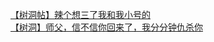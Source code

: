 [【树洞帖】辣个想三了我和我小号的](http://tieba.baidu.com/p/3042199468?see_lz=1&pn=)   
[【树洞】师父，信不信你回来了，我分分钟仇杀你](http://tieba.baidu.com/p/3042983503?see_lz=1&pn=)   
